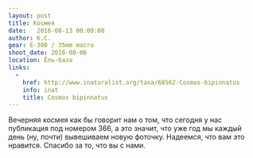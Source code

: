 ```yaml
---
layout: post
title: Космея
date:   2016-08-13 00:00:00
author: К.С.
gear: E-300 / 35mm macro
shoot_date: 2016-08-06
location: Ёль-база
links:
  -
    href: http://www.inaturalist.org/taxa/68562-Cosmos-bipinnatus
    info: inat
    title: Cosmos bipinnatus
---
```


Вечерняя космея как бы говорит нам о том, что сегодня у нас публикация под номером 366, а это значит, что уже год мы каждый день (ну, почти) вывешиваем новую фоточку. Надеемся, что вам это нравится. Спасибо за то, что вы с нами.

